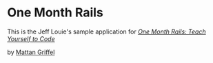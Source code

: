 # One Month Rails

This is the Jeff Louie's sample application for 
[*One Month Rails: Teach Yourself to Code*](http://onemonthrails.com)

by [Mattan Griffel](http://mattangriffel.com)